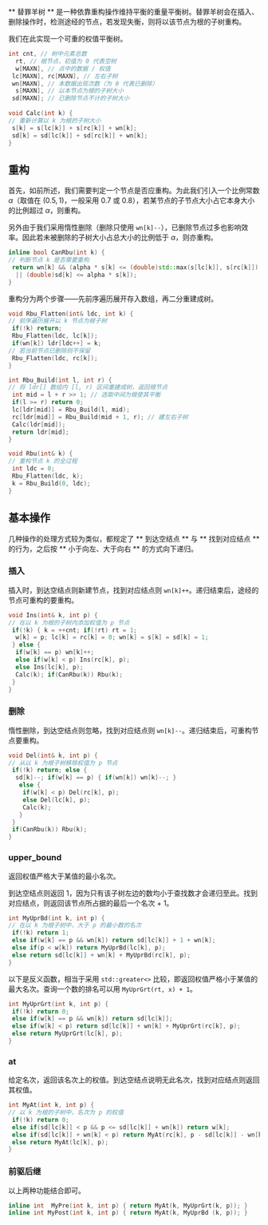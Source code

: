 ** 替罪羊树 ** 是一种依靠重构操作维持平衡的重量平衡树。替罪羊树会在插入、删除操作时，检测途经的节点，若发现失衡，则将以该节点为根的子树重构。

我们在此实现一个可重的权值平衡树。

```cpp
int cnt, // 树中元素总数
  rt, // 根节点，初值为 0 代表空树
  w[MAXN], // 点中的数据 / 权值
 lc[MAXN], rc[MAXN], // 左右子树
 wn[MAXN], // 本数据出现次数（为 0 代表已删除）
  s[MAXN], // 以本节点为根的子树大小
 sd[MAXN]; // 已删除节点不计的子树大小
 
void Calc(int k) {
// 重新计算以 k 为根的子树大小
 s[k] = s[lc[k]] + s[rc[k]] + wn[k];
 sd[k] = sd[lc[k]] + sd[rc[k]] + wn[k];
}
```

## 重构

首先，如前所述，我们需要判定一个节点是否应重构。为此我们引入一个比例常数 $\alpha$（取值在 $(0.5,1)$，一般采用 $0.7$ 或 $0.8$），若某节点的子节点大小占它本身大小的比例超过 $\alpha$，则重构。

另外由于我们采用惰性删除（删除只使用 `wn[k]--`），已删除节点过多也影响效率。因此若未被删除的子树大小占总大小的比例低于 $\alpha$，则亦重构。

```cpp
inline bool CanRbu(int k) {
// 判断节点 k 是否需要重构
 return wn[k] && (alpha * s[k] <= (double)std::max(s[lc[k]], s[rc[k]])
  || (double)sd[k] <= alpha * s[k]);
}
```

重构分为两个步骤——先前序遍历展开存入数组，再二分重建成树。

```cpp
void Rbu_Flatten(int& ldc, int k) {
// 前序遍历展开以 k 节点为根子树
 if(!k) return;
 Rbu_Flatten(ldc, lc[k]);
 if(wn[k]) ldr[ldc++] = k;
// 若当前节点已删除则不保留
 Rbu_Flatten(ldc, rc[k]);
}

int Rbu_Build(int l, int r) {
// 将 ldr[] 数组内 [l, r) 区间重建成树，返回根节点
 int mid = l + r >> 1; // 选取中间为根使其平衡
 if(l >= r) return 0;
 lc[ldr[mid]] = Rbu_Build(l, mid);
 rc[ldr[mid]] = Rbu_Build(mid + 1, r); // 建左右子树
 Calc(ldr[mid]);
 return ldr[mid];
}

void Rbu(int& k) {
// 重构节点 k 的全过程
 int ldc = 0;
 Rbu_Flatten(ldc, k);
 k = Rbu_Build(0, ldc);
}
```

## 基本操作

几种操作的处理方式较为类似，都规定了 ** 到达空结点 ** 与 ** 找到对应结点 ** 的行为，之后按 ** 小于向左、大于向右 ** 的方式向下递归。

### 插入

插入时，到达空结点则新建节点，找到对应结点则 `wn[k]++`。递归结束后，途经的节点可重构的要重构。

```cpp
void Ins(int& k, int p) {
// 在以 k 为根的子树内添加权值为 p 节点
 if(!k) { k = ++cnt; if(!rt) rt = 1;
  w[k] = p; lc[k] = rc[k] = 0; wn[k] = s[k] = sd[k] = 1;
 } else {
  if(w[k] == p) wn[k]++;
  else if(w[k] < p) Ins(rc[k], p);
  else Ins(lc[k], p);
  Calc(k); if(CanRbu(k)) Rbu(k);
 }
}
```

### 删除

惰性删除，到达空结点则忽略，找到对应结点则 `wn[k]--`。递归结束后，可重构节点要重构。

```cpp
void Del(int& k, int p) {
// 从以 k 为根子树移除权值为 p 节点
 if(!k) return; else {
  sd[k]--; if(w[k] == p) { if(wn[k]) wn[k]--; }
   else {
    if(w[k] < p) Del(rc[k], p);
    else Del(lc[k], p);
    Calc(k);
   }
 }
 if(CanRbu(k)) Rbu(k);
}
```

### upper_bound

返回权值严格大于某值的最小名次。

到达空结点则返回 1，因为只有该子树左边的数均小于查找数才会递归至此。找到对应结点，则返回该节点所占据的最后一个名次 + 1。

```cpp
int MyUprBd(int k, int p) {
// 在以 k 为根子树中，大于 p 的最小数的名次
 if(!k) return 1;
 else if(w[k] == p && wn[k]) return sd[lc[k]] + 1 + wn[k];
 else if(p < w[k]) return MyUprBd(lc[k], p);
 else return sd[lc[k]] + wn[k] + MyUprBd(rc[k], p);
}
```

以下是反义函数，相当于采用 `std::greater<>` 比较，即返回权值严格小于某值的最大名次。查询一个数的排名可以用 `MyUprGrt(rt, x) + 1`。

```cpp
int MyUprGrt(int k, int p) {
 if(!k) return 0;
 else if(w[k] == p && wn[k]) return sd[lc[k]];
 else if(w[k] < p) return sd[lc[k]] + wn[k] + MyUprGrt(rc[k], p);
 else return MyUprGrt(lc[k], p);
}
```

### at

给定名次，返回该名次上的权值。到达空结点说明无此名次，找到对应结点则返回其权值。

```cpp
int MyAt(int k, int p) {
// 以 k 为根的子树中，名次为 p 的权值
 if(!k) return 0;
 else if(sd[lc[k]] < p && p <= sd[lc[k]] + wn[k]) return w[k];
 else if(sd[lc[k]] + wn[k] < p) return MyAt(rc[k], p - sd[lc[k]] - wn[k]);
 else return MyAt(lc[k], p);
}
```

### 前驱后继

以上两种功能结合即可。

```cpp
inline int  MyPre(int k, int p) { return MyAt(k, MyUprGrt(k, p)); }
inline int MyPost(int k, int p) { return MyAt(k, MyUprBd (k, p)); }
```
